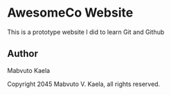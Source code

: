 # AwesomeCo Website
This is a prototype website I did to learn Git and Github

## Author
Mabvuto Kaela

Copyright 2045 Mabvuto V. Kaela, all rights reserved.
